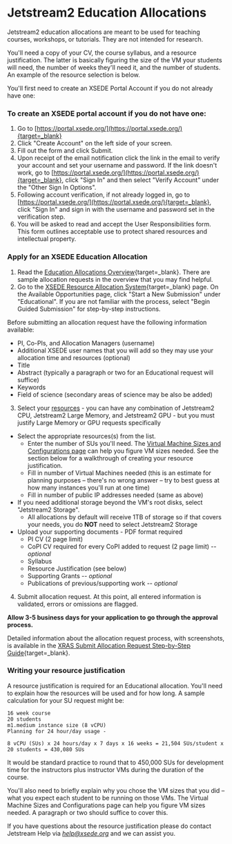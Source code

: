 # Jetstream2 Education Allocations

Jetstream2 education allocations are meant to be used for teaching courses, workshops, or tutorials. They are not intended for research.

You'll need a copy of your CV, the course syllabus, and a resource justification. The latter is basically figuring the size of the VM your students will need, the number of weeks they'll need it, and the number of students. An example of the resource selection is below.

You'll first need to create an XSEDE Portal Account if you do not already have one:

### To create an XSEDE portal account if you do not have one:
1. Go to [https://portal.xsede.org/](https://portal.xsede.org/){target=_blank}
2. Click "Create Account" on the left side of your screen.
3. Fill out the form and click Submit.
4. Upon receipt of the email notification click the link in the email to verify your account and set your username and password. If the link doesn't work, go to [https://portal.xsede.org/](https://portal.xsede.org/){target=_blank}, click "Sign In" and then select "Verify Account" under the "Other Sign In Options".
5. Following account verification, if not already logged in, go to [https://portal.xsede.org/](https://portal.xsede.org/){target=_blank}, click "Sign In" and sign in with the username and password set in the verification step.
6. You will be asked to read and accept the User Responsibilities form. This form outlines acceptable use to protect shared resources and intellectual property.

### Apply for an XSEDE Education Allocation
1. Read the [Education Allocations Overview](https://portal.xsede.org/allocations/education){target=_blank}. There are sample allocation requests in the overview that you may find helpful.
2. Go to the [XSEDE Resource Allocation System](https://portal.xsede.org/submit-request){target=_blank} page. On the Available Opportunities page, click "Start a New Submission" under "Educational". If you are not familiar with the process, select "Begin Guided Submission" for step-by-step instructions.

Before submitting an allocation request have the following information available:

* PI, Co-PIs, and Allocation Managers (username)
* Additional XSEDE user names that you will add so they may use your allocation time and resources (optional)
* Title
* Abstract (typically a paragraph or two for an Educational request will suffice)
* Keywords
* Field of science (secondary areas of science may be also be added)

3. Select your [resources](../general/resources.md) - you can have any combination of Jetstream2 CPU, Jetstream2 Large Memory, and Jetstream2 GPU - but you must justify Large Memory or GPU requests specifically

* Select the appropriate resources(s) from the list.
    * Enter the number of SUs you'll need. The [Virtual Machine Sizes and Configurations page](../general/vmsizes.md) can help you figure VM sizes needed. See the section below for a walkthrough of creating your resource justification.
    * Fill in number of Virtual Machines needed (this is an estimate for planning purposes – there's no wrong answer – try to best guess at how many instances you'll run at one time)
    * Fill in number of public IP addresses needed (same as above)
* If you need additional storage beyond the VM's root disks, select "Jetstream2 Storage".
    * All allocations by default will receive 1TB of storage so if that covers your needs, you do **NOT** need to select Jetstream2 Storage
* Upload your supporting documents - PDF format required
    * PI CV (2 page limit)
    * CoPI CV required for every CoPI added to request (2 page limit) -- *optional*
    * Syllabus
    * Resource Justification (see below)
    * Supporting Grants -- *optional*
    * Publications of previous/supporting work -- *optional*
4. Submit allocation request. At this point, all entered information is validated, errors or omissions are flagged.

**Allow 3-5 business days for your application to go through the approval process.**

Detailed information about the allocation request process, with screenshots, is available in the [XRAS Submit Allocation Request Step-by-Step Guide](https://portal.xsede.org/allocation-request-steps){target=_blank}.

### Writing your resource justification

A resource justification is required for an Educational allocation. You'll need to explain how the resources will be used and for how long. A sample calculation for your SU request might be:

```
16 week course
20 students
m1.medium instance size (8 vCPU)
Planning for 24 hour/day usage -
```

```
8 vCPU (SUs) x 24 hours/day x 7 days x 16 weeks = 21,504 SUs/student x 20 students = 430,080 SUs
```

It would be standard practice to round that to 450,000 SUs for development time for the instructors plus instructor VMs during the duration of the course.

You'll also need to briefly explain why you chose the VM sizes that you did – what you expect each student to be running on those VMs. The Virtual Machine Sizes and Configurations page can help you figure VM sizes needed. A paragraph or two should suffice to cover this.

If you have questions about the resource justification please do contact Jetstream Help via *help@xsede.org* and we can assist you.
